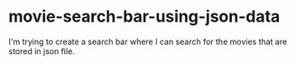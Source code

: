 # movie-search-bar-using-json-data
I'm trying to create a search bar where I can search for the movies that are stored in json file.

